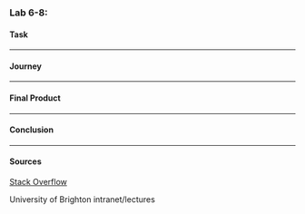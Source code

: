 ### Lab 6-8: 

#### Task


---
#### Journey

---
#### Final Product

---
#### Conclusion

---
#### Sources
[Stack Overflow](https://www.stackoverflow.com/)

University of Brighton intranet/lectures


